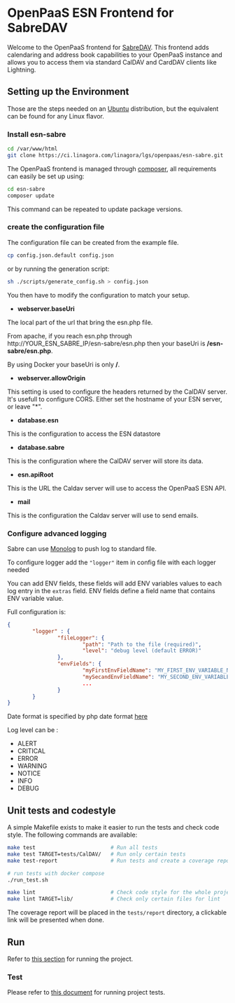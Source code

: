 # OpenPaaS ESN Frontend for SabreDAV

Welcome to the OpenPaaS frontend for [SabreDAV](http://sabre.io/). This frontend adds calendaring and address book capabilities to your OpenPaaS instance and allows you to access them via standard CalDAV and CardDAV clients like Lightning.

## Setting up the Environment

Those are the steps needed on an [Ubuntu](http://ubuntu.com/) distribution, but the equivalent can be found for any Linux flavor.

### Install esn-sabre

```bash
cd /var/www/html
git clone https://ci.linagora.com/linagora/lgs/openpaas/esn-sabre.git
```

The OpenPaaS frontend is managed through [composer](https://getcomposer.org/), all requirements can easily be set up using:

```bash
cd esn-sabre
composer update
```

This command can be repeated to update package versions.

### create the configuration file

The configuration file can be created from the example file.

```bash
cp config.json.default config.json
```

or by running the generation script:

```bash
sh ./scripts/generate_config.sh > config.json
```

You then have to modify the configuration to match your setup.

-	**webserver.baseUri**

The local part of the url that bring the esn.php file.

From apache, if you reach esn.php through http://YOUR_ESN_SABRE_IP/esn-sabre/esn.php then your baseUri is **/esn-sabre/esn.php**.

By using Docker your baseUri is only **/**.

-	**webserver.allowOrigin**

This setting is used to configure the headers returned by the CalDAV server. It's usefull to configure CORS. Either set the hostname of your ESN server, or leave "*".

-	**database.esn**

This is the configuration to access the ESN datastore

-	**database.sabre**

This is the configuration where the CalDAV server will store its data.

-	**esn.apiRoot**

This is the URL the Caldav server will use to access the OpenPaaS ESN API.

-	**mail**

This is the configuration the Caldav server will use to send emails.

### Configure advanced logging

Sabre can use [Monolog](https://github.com/Seldaek/monolog) to push log to standard file.

To configure logger add the `"logger"` item in config file with each logger needed

You can add ENV fields, these fields will add ENV variables values to each log entry in the `extras` field.
ENV fields define a field name that contains ENV variable value.

Full configuration is:
```json
{
        "logger" : {
                "fileLogger": {
                        "path": "Path to the file (required)",
                        "level": "debug level (default ERROR)"
                },
                "envFields": {
                        "myFirstEnvFieldName": "MY_FIRST_ENV_VARIABLE_NAME",
                        "mySecandEnvFieldName": "MY_SECOND_ENV_VARIABLE_NAME",
                        ...
                }
        }
}
```

Date format is specified by php date format [here](http://php.net/manual/fr/function.date.php)

Log level can be :

 * ALERT
 * CRITICAL
 * ERROR
 * WARNING
 * NOTICE
 * INFO
 * DEBUG

## Unit tests and codestyle

A simple Makefile exists to make it easier to run the tests and check code style. The following commands are available:

```bash
make test                        # Run all tests
make test TARGET=tests/CalDAV/   # Run only certain tests
make test-report                 # Run tests and create a coverage report

# run tests with docker compose
./run_test.sh

make lint                        # Check code style for the whole project
make lint TARGET=lib/            # Check only certain files for lint
```

The coverage report will be placed in the `tests/report` directory, a clickable link will be presented when done.

## Run

Refer to [this section](doc/RUN.md) for running the project.



### Test

Please refer to [this document](doc/TESTING.md) for running project tests.

